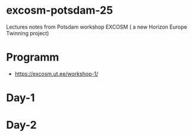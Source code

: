 # excosm-potsdam-25
Lectures notes from Potsdam workshop EXCOSM ( a new Horizon Europe Twinning project)

# Programm
- https://excosm.ut.ee/workshop-1/

# Day-1

# Day-2
